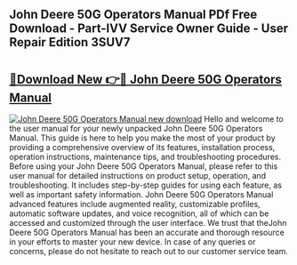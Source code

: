 ## John Deere 50G Operators Manual PDf Free Download - Part-IVV Service Owner Guide - User Repair Edition 3SUV7

# <h2><a href="http://bc96260.oget.top/?id=John+Deere+50G+Operators+Manual">🔗Download New 👉🔴 John Deere 50G Operators Manual</a></h2>

[![John Deere 50G Operators Manual new download](https://i.imgur.com/5g1atiW.png)](http://bc96260.oget.top/?id=John+Deere+50G+Operators+Manual)
Hello and welcome to the user manual for your newly unpacked John Deere 50G Operators Manual. This guide is here to help you make the most of your product by providing a comprehensive overview of its features, installation process, operation instructions, maintenance tips, and troubleshooting procedures. Before using your John Deere 50G Operators Manual, please refer to this user manual for detailed instructions on product setup, operation, and troubleshooting. It includes step-by-step guides for using each feature, as well as important safety information. John Deere 50G Operators Manual advanced features include augmented reality, customizable profiles, automatic software updates, and voice recognition, all of which can be accessed and customized through the user interface. We trust that theJohn Deere 50G Operators Manual has been an accurate and thorough resource in your efforts to master your new device. In case of any queries or concerns, please do not hesitate to reach out to our customer service team.
